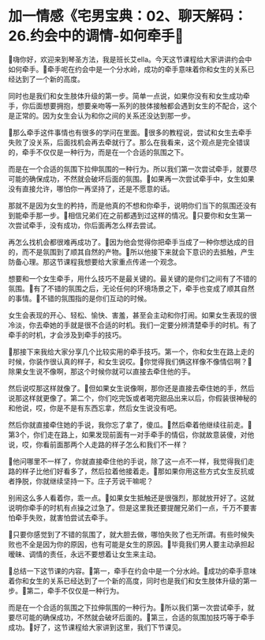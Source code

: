 # 加一情感《宅男宝典：02、聊天解码：26.约会中的调情-如何牵手

🎼嗨你好，欢迎来到琴圣方法，我是班长艾ella。今天这节课程给大家讲讲约会中如何牵手。🎼牵手呢在约会中是一个分水岭，成功的牵手意味着你和女生的关系已经达到了一个新的高度。

同时也是我们和女生肢体升级的第一步。简单一点说，如果你没有和女生成功牵手，你后面想要拥抱，想要亲吻等一系列的肢体接触都会遇到女生的不配合，这个是正常的。因为女生会认为和你之间的关系还没达到那一步。

🎼那么牵手这件事情也有很多的学问在里面。🎼很多的教程说，尝试和女生去牵手失败了没关系，后面找机会再去牵就行了。那么在我看来，这个观点是完全错误的，牵手不仅仅是一种行为，而是在一个合适的氛围之下。

而是在一个合适的氛围下拉伸氛围的一种行为。所以我们第一次尝试牵手，就要尽可能的确保成功，不然就会破坏后面的氛围。🎼如果再一次尝试牵手中，女生如果没有直接允许，哪怕你一再坚持了，还是不愿意的话。

那就不是因为女生的矜持，而是他真的不想和你牵手，说明你们当下的氛围还没有到能牵手那一步。🎼相信兄弟们在之前都遇到过这样的情况。🎼只要你和女生第一次尝试牵手，没有成功，你后面再怎么样去尝试。

再怎么找机会都很难再成功了。🎼因为他会觉得你把牵手当成了一种你想达成的目的，而不是氛围到了顺其自然的产物。🎼所以他接下来就会下意识的去抵触，产生防备心理。那这节课程我想要给大家重点传递一个观念。

想要和一个女生牵手，用什么技巧不是最关键的。最关键的是你们之间有了不错的氛围。🎼有了不错的氛围之后，无论任何的环境场景之下，牵手也变成了顺其自然的事情。🎼不错的氛围指的是你们互动的时候。

女生会表现的开心、轻松、愉快、害羞，甚至会主动和你打闹。如果女生表现的很冷淡，你去牵她的手就是很不合适的时机。我们一定要分辨清楚牵手的时机。有了牵手的时机，才会涉及到牵手的技巧。

🎼那接下来我给大家分享几个比较实用的牵手技巧。第一个，你和女生在路上走的时候，你装作很认真的样子，和女生说哎。🎼你觉得我们俩这样像不像情侣啊？🎼除果女生说不像啊，那这个时候你就可以直接去牵住他的手。

然后说哎那这样就像了。🎼但如果女生说像啊，那你还是直接去牵住她的手，然后说那这样就更像了。第二个，你们吃完饭或者喝完甜品出来以后，你假装很神秘的和他说，哎，你是不是有东西忘拿，然后女生说没有吧。

然后你就直接牵住她的手说，我你忘了拿了，傻瓜。🎼然后牵着他继续往前走。🎼第3个，你们走在路上，如果发现前面有一对手牵手的情侣，你就故意装傻，对他说，哎，你看前面那两个人走路的样子怎么和我们不一样？

🎼他问哪里不一样了，你就直接牵住他的手说，除了这一点不一样，我觉得我们走路的样子比他们好看多了，然后拉着他接着走。🎼那如果你用这些方式女生反抗或者挣脱，你就继续坚持一下。庄子芳说干嘛呢？

别闹这么多人看着你，乖一点。🎼如果女生抵触还是很强烈，那就放开好了。这就说明你牵手的时机有点操之过急了。但是这里我还要提醒兄弟们一点，千万不要害怕牵手失败，就害怕尝试去牵手。

🎼只要你感觉到了不错的氛围了，就大胆去做，哪怕失败了也无所谓。有些时候失败也不全是因为你的原因，也有可能是女生的原因。🎼毕竟我们男人要主动承担起暧昧、调情的责任，永远不要想着让女生来主动。

🎼总结一下这节课的内容。🎼第一，牵手在约会中是一个分水岭。🎼成功的牵手意味着你和女生的关系已经达到了一个新的高度，同时也是我们和女生肢体升级的第一步。🎼第二，牵手不仅仅是一种行为。

而是在一个合适的氛围之下拉伸氛围的一种行为。🎼所以我们第一次尝试牵手，就要尽可能的确保成功，不然就会破坏后面的。🎼第三，合适的氛围加技巧等于牵手成功。🎼好了，这节课程给大家讲到这里，我们下节课见。

